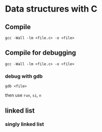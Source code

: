# Data structures with C

## Compile
`gcc -Wall -lm <file.c> -o <file>`

## Compile for debugging
`gcc -Wall -lm <file.c> -o <file>`

### debug with gdb
`gdb <file>`

then use `run`, `si`, `n`

## linked list
### singly linked list
